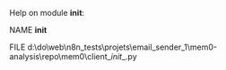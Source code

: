 Help on module __init__:

NAME
    __init__

FILE
    d:\do\web\n8n_tests\projets\email_sender_1\mem0-analysis\repo\mem0\client\__init__.py


